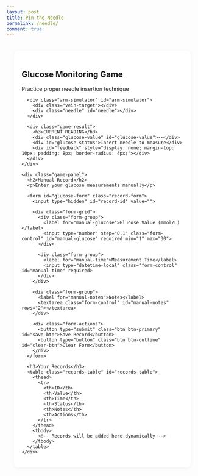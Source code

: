 ```yaml
---
layout: post
title: Pin the Needle
permalink: /needle/
comment: true
---
```

<style>
  /* style game itself */
  .container {
    max-width: 1200px;
    margin: 0 auto;
    padding: 20px;
  }
  
  .game-section {
    display: flex;
    gap: 30px;
    margin-bottom: 40px;
  }
  
  .game-panel {
    flex: 1;
    background: white;
    border-radius: 10px;
    padding: 20px;
    box-shadow: 0 2px 10px rgba(0,0,0,0.05);
  }
  
  .arm-simulator {
    position: relative;
    width: 100%;
    height: 300px;
    background-color: #ffdbac;
    border-radius: 10px;
    margin-bottom: 20px;
    overflow: hidden;
    touch-action: none; /* 改进移动设备支持 */
  }
  
  .vein-target {
    position: absolute;
    width: 15px;
    height: 80px;
    background-color: #3a86ff;
    left: 50%;
    top: 50%;
    transform: translate(-50%, -50%);
    border-radius: 8px;
    box-shadow: 0 0 10px rgba(58, 134, 255, 0.6);
  }
  
  .needle {
    position: absolute;
    width: 20px;
    height: 100px;
    background: linear-gradient(to bottom, #e63946, #ff758f);
    cursor: grab;
    top: 20px;
    left: 50%;
    transform: translateX(-50%);
    border-radius: 0 0 8px 8px;
    z-index: 10;
    box-shadow: 0 4px 10px rgba(0,0,0,0.2);
    transition: transform 0.1s;
    touch-action: none; /* 改进移动设备支持 */
  }
  
  .game-result {
    text-align: center;
    margin: 20px 0;
  }
  
  .glucose-value {
    font-size: 2.5rem;
    font-weight: bold;
    color: #3b82f6;
    margin: 10px 0;
  }
  
  .status-normal { color: #10b981; }
  .status-high { color: #f59e0b; }
  .status-low { color: #ef4444; }
  
  /* style of the form */
  .record-form {
    background: white;
    border-radius: 10px;
    padding: 20px;
    box-shadow: 0 2px 10px rgba(0,0,0,0.05);
    margin-bottom: 30px;
  }
  
  .form-grid {
    display: grid;
    grid-template-columns: 1fr 1fr;
    gap: 15px;
    margin-bottom: 15px;
  }
  
  .form-group {
    margin-bottom: 15px;
  }
  
  .form-group label {
    display: block;
    margin-bottom: 5px;
    font-weight: 500;
  }
  
  .form-control {
    width: 100%;
    padding: 8px 12px;
    border: 1px solid #e2e8f0;
    border-radius: 6px;
    font-size: 14px;
  }
  
  .form-actions {
    display: flex;
    gap: 10px;
    margin-top: 20px;
  }
  
  .btn {
    padding: 8px 16px;
    border-radius: 6px;
    font-weight: 500;
    cursor: pointer;
    transition: all 0.2s;
  }
  
  .btn-primary {
    background: #3b82f6;
    color: white;
    border: none;
  }
  
  .btn-outline {
    background: white;
    border: 1px solid #e2e8f0;
    color: #64748b;
  }
  
  /* style of recording form */
  .records-table {
    width: 100%;
    border-collapse: collapse;
    margin-top: 20px;
    font-size: 14px;
    background: white;
    border-radius: 10px;
    overflow: hidden;
    box-shadow: 0 2px 10px rgba(0,0,0,0.05);
  }
  
  .records-table th {
    background: #f8fafc;
    padding: 12px 15px;
    text-align: left;
    border-bottom: 1px solid #e2e8f0;
    font-weight: 600;
  }
  
  .records-table td {
    padding: 12px 15px;
    border-bottom: 1px solid #f1f5f9;
  }
  
  .table-actions {
    display: flex;
    gap: 8px;
  }
  
  .action-btn {
    padding: 4px 8px;
    border-radius: 4px;
    font-size: 12px;
    cursor: pointer;
    border: none;
  }
  
  .edit-btn {
    background: #e0f2fe;
    color: #0369a1;
  }
  
  .delete-btn {
    background: #fee2e2;
    color: #b91c1c;
  }
  
  /* feedback messages */
  .feedback-success {
    background-color: #ecfdf5 !important;
    color: #10b981 !important;
    border-left: 3px solid #10b981 !important;
  }
  
  .feedback-error {
    background-color: #fef2f2 !important;
    color: #ef4444 !important;
    border-left: 3px solid #ef4444 !important;
  }
  
  /* responsive design */
  @media (max-width: 768px) {
    .game-section {
      flex-direction: column;
    }
    
    .form-grid {
      grid-template-columns: 1fr;
    }
    
    .arm-simulator {
      height: 250px;
    }
  }
</style>

<div class="container">
  <div class="game-section">
    <div class="game-panel">
      <h2>Glucose Monitoring Game</h2>
      <p>Practice proper needle insertion technique</p>
      
      <div class="arm-simulator" id="arm-simulator">
        <div class="vein-target"></div>
        <div class="needle" id="needle"></div>
      </div>
      
      <div class="game-result">
        <h3>CURRENT READING</h3>
        <div class="glucose-value" id="glucose-value">--</div>
        <div id="glucose-status">Insert needle to measure</div>
        <div id="feedback" style="display: none; margin-top: 10px; padding: 8px; border-radius: 4px;"></div>
      </div>
    </div>
    
    <div class="game-panel">
      <h2>Manual Record</h2>
      <p>Enter your glucose measurements manually</p>
      
      <form id="glucose-form" class="record-form">
        <input type="hidden" id="record-id" value="">
        
        <div class="form-grid">
          <div class="form-group">
            <label for="manual-glucose">Glucose Value (mmol/L)</label>
            <input type="number" step="0.1" class="form-control" id="manual-glucose" required min="1" max="30">
          </div>
          
          <div class="form-group">
            <label for="manual-time">Measurement Time</label>
            <input type="datetime-local" class="form-control" id="manual-time" required>
          </div>
        </div>
        
        <div class="form-group">
          <label for="manual-notes">Notes</label>
          <textarea class="form-control" id="manual-notes" rows="2"></textarea>
        </div>
        
        <div class="form-actions">
          <button type="submit" class="btn btn-primary" id="save-btn">Save Record</button>
          <button type="button" class="btn btn-outline" id="clear-btn">Clear Form</button>
        </div>
      </form>
      
      <h3>Your Records</h3>
      <table class="records-table" id="records-table">
        <thead>
          <tr>
            <th>ID</th>
            <th>Value</th>
            <th>Time</th>
            <th>Status</th>
            <th>Notes</th>
            <th>Actions</th>
          </tr>
        </thead>
        <tbody>
          <!-- Records will be added here dynamically -->
        </tbody>
      </table>
    </div>
  </div>
</div>

<script>
  // ==================== game logic ====================
  const needle = document.getElementById('needle');
  const vein = document.querySelector('.vein-target');
  const armSimulator = document.getElementById('arm-simulator');
  const feedback = document.getElementById('feedback');
  const glucoseValue = document.getElementById('glucose-value');
  const glucoseStatus = document.getElementById('glucose-status');
  
  let isDragging = false;
  let offsetX, offsetY;
  
  // 改进的拖拽功能 - 支持鼠标和触摸设备
  needle.addEventListener('mousedown', startDrag);
  needle.addEventListener('touchstart', startDrag);
  
  document.addEventListener('mousemove', drag);
  document.addEventListener('touchmove', drag);
  
  document.addEventListener('mouseup', endDrag);
  document.addEventListener('touchend', endDrag);
  
  function startDrag(e) {
    isDragging = true;
    const rect = needle.getBoundingClientRect();
    
    if (e.type === 'mousedown') {
      offsetX = e.clientX - rect.left;
      offsetY = e.clientY - rect.top;
    } else if (e.type === 'touchstart') {
      e.preventDefault();
      offsetX = e.touches[0].clientX - rect.left;
      offsetY = e.touches[0].clientY - rect.top;
    }
    
    needle.style.cursor = 'grabbing';
    needle.style.opacity = '0.8';
  }
  
  function drag(e) {
    if (!isDragging) return;
    
    e.preventDefault();
    const armRect = armSimulator.getBoundingClientRect();
    let clientX, clientY;
    
    if (e.type === 'mousemove') {
      clientX = e.clientX;
      clientY = e.clientY;
    } else if (e.type === 'touchmove') {
      clientX = e.touches[0].clientX;
      clientY = e.touches[0].clientY;
    }
    
    // 计算针的新位置，确保不超出边界
    let newLeft = clientX - armRect.left - offsetX;
    let newTop = clientY - armRect.top - offsetY;
    
    // 边界检查
    newLeft = Math.max(0, Math.min(newLeft, armRect.width - needle.offsetWidth));
    newTop = Math.max(0, Math.min(newTop, armRect.height - needle.offsetHeight));
    
    needle.style.left = `${newLeft}px`;
    needle.style.top = `${newTop}px`;
  }
  
  function endDrag(e) {
    if (!isDragging) return;
    isDragging = false;
    needle.style.cursor = 'grab';
    needle.style.opacity = '1';
    
    // 检查是否命中静脉
    if (isColliding(needle.getBoundingClientRect(), vein.getBoundingClientRect())) {
      handleSuccess();
    } else {
      handleError();
    }
  }
  
  // 改进的碰撞检测
  function isColliding(rect1, rect2) {
    const center1 = {
      x: rect1.left + rect1.width / 2,
      y: rect1.top + rect1.height / 2
    };
    
    const center2 = {
      x: rect2.left + rect2.width / 2,
      y: rect2.top + rect2.height / 2
    };
    
    // 检查针的中心点是否在静脉区域内
    return (
      Math.abs(center1.x - center2.x) < rect2.width / 2 &&
      Math.abs(center1.y - center2.y) < rect2.height / 2
    );
  }
  
  function handleSuccess() {
    const glucose = generateGlucoseReading();
    const status = getGlucoseStatus(glucose);
    
    // Update Display
    glucoseValue.textContent = `${glucose} mmol/L`;
    glucoseStatus.textContent = status;
    glucoseStatus.className = `status-${status.toLowerCase()}`;
    
    feedback.textContent = 'Measurement successful!';
    feedback.className = 'feedback-success';
    feedback.style.display = 'block';
    
    // Hide feedback after 3 seconds
    setTimeout(() => {
      feedback.style.display = 'none';
    }, 3000);
  }
  
  function handleError() {
    feedback.textContent = 'Please aim for the blue vein area';
    feedback.className = 'feedback-error';
    feedback.style.display = 'block';
    
    setTimeout(() => {
      feedback.style.display = 'none';
    }, 2000);
  }
  
  function generateGlucoseReading() {
    // 70% Normal, 30% Abnormal
    if (Math.random() < 0.7) {
      return (4 + Math.random() * 3.8).toFixed(1); // normal range
    } else {
      // random generator
      return Math.random() < 0.5 
        ? (2 + Math.random() * 2).toFixed(1) // low
        : (7.8 + Math.random() * 5).toFixed(1); // high
    }
  }
  
  function getGlucoseStatus(glucose) {
    glucose = parseFloat(glucose);
    if (glucose < 4) return 'Low';
    if (glucose > 7.8) return 'High';
    return 'Normal';
  }
  
  // ==================== CRUD ====================
  let records = JSON.parse(localStorage.getItem('glucoseRecords')) || [];
  let currentEditId = null;
  
  // DOM elements
  const form = document.getElementById('glucose-form');
  const recordIdInput = document.getElementById('record-id');
  const glucoseInput = document.getElementById('manual-glucose');
  const timeInput = document.getElementById('manual-time');
  const notesInput = document.getElementById('manual-notes');
  const saveBtn = document.getElementById('save-btn');
  const clearBtn = document.getElementById('clear-btn');
  const recordsTable = document.getElementById('records-table').querySelector('tbody');
  
  // Initialize the table
  updateTable();
  
  // Form submission
  form.addEventListener('submit', (e) => {
    e.preventDefault();
    
    const record = {
      id: currentEditId || Date.now().toString(),
      value: parseFloat(glucoseInput.value),
      time: timeInput.value,
      notes: notesInput.value,
      status: getGlucoseStatus(glucoseInput.value)
    };
    
    if (currentEditId) {
      // Update existing record
      const index = records.findIndex(r => r.id === currentEditId);
      if (index !== -1) {
        records[index] = record;
      }
    } else {
      // Add new record
      records.push(record);
    }
    
    // Save to localStorage
    localStorage.setItem('glucoseRecords', JSON.stringify(records));
    
    updateTable();
    resetForm();
  });
  
  // Clear form
  clearBtn.addEventListener('click', resetForm);
  
  // Update the records table
  function updateTable() {
    recordsTable.innerHTML = '';
    
    // Sort records by time (newest first)
    const sortedRecords = [...records].sort((a, b) => new Date(b.time) - new Date(a.time));
    
    sortedRecords.forEach(record => {
      const row = recordsTable.insertRow();
      
      row.innerHTML = `
        <td>${record.id.slice(-4)}</td>
        <td>${record.value} mmol/L</td>
        <td>${formatDateTime(record.time)}</td>
        <td><span class="status-${record.status.toLowerCase()}">${record.status}</span></td>
        <td>${record.notes || '-'}</td>
        <td class="table-actions">
          <button class="action-btn edit-btn" data-id="${record.id}">Edit</button>
          <button class="action-btn delete-btn" data-id="${record.id}">Delete</button>
        </td>
      `;
    });
    
    // Add event listeners to action buttons
    document.querySelectorAll('.edit-btn').forEach(btn => {
      btn.addEventListener('click', () => editRecord(btn.dataset.id));
    });
    
    document.querySelectorAll('.delete-btn').forEach(btn => {
      btn.addEventListener('click', () => deleteRecord(btn.dataset.id));
    });
  }
  
  // Edit a record
  function editRecord(id) {
    const record = records.find(r => r.id === id);
    if (record) {
      currentEditId = record.id;
      recordIdInput.value = record.id;
      glucoseInput.value = record.value;
      timeInput.value = record.time;
      notesInput.value = record.notes || '';
      saveBtn.textContent = 'Update Record';
      
      // Scroll to form
      form.scrollIntoView({ behavior: 'smooth' });
    }
  }
  
  // Delete a record
  function deleteRecord(id) {
    if (confirm('Are you sure you want to delete this record?')) {
      records = records.filter(r => r.id !== id);
      localStorage.setItem('glucoseRecords', JSON.stringify(records));
      updateTable();
    }
  }
  
  // Reset the form
  function resetForm() {
    currentEditId = null;
    form.reset();
    saveBtn.textContent = 'Save Record';
    timeInput.value = new Date().toISOString().slice(0, 16);
  }
  
  // Format date/time for display
  function formatDateTime(datetimeStr) {
    if (!datetimeStr) return '-';
    const dt = new Date(datetimeStr);
    return dt.toLocaleString();
  }
  
  // Initialize time input with current time
  timeInput.value = new Date().toISOString().slice(0, 16);
</script>